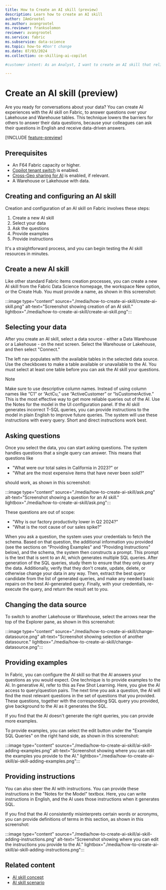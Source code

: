 ```yaml
---
title: How to Create an AI skill (preview)
description: Learn how to create an AI skill
author: IAmGrootel
ms.author: avangrootel
ms.reviewer: franksolomon
reviewer: avangrootel
ms.service: fabric
ms.subservice: data-science
ms.topic: how-to #Don't change
ms.date: 07/03/2024
ms.collection: ce-skilling-ai-copilot

#customer intent: As an Analyst, I want to create an AI skill that relies on generative AI, that my colleagues and I can use to have conversations about our data.

---
```


# Create an AI skill (preview)

Are you ready for conversations about your data? You can create AI experiences with the AI skill on Fabric, to answer questions over your Lakehouse and Warehouse tables. This technique lowers the barriers for others to answer their data questions, because your colleagues can ask their questions in English and receive data-driven answers.

[!INCLUDE [feature-preview](../includes/feature-preview-note.md)]

## Prerequisites

- An F64 Fabric capacity or higher.
- [Copilot tenant switch](../admin/service-admin-portal-copilot.md) is enabled.
- [Cross-Geo sharing for AI](../admin/service-admin-portal-copilot.md) is enabled, if relevant.
- A Warehouse or Lakehouse with data.

## Creating and configuring an AI skill

Creation and configuration of an AI skill on Fabric involves these steps:

1. Create a new AI skill
1. Select your data
1. Ask the questions
1. Provide examples
1. Provide instructions

It's a straightforward process, and you can begin testing the AI skill resources in minutes.

## Create a new AI skill

Like other standard Fabric items creation processes, you can create a new AI skill from the Fabric Data Science homepage, the workspace New option, or the Create Hub. You must provide a name, as shown in this screenshot:

:::image type="content" source="./media/how-to-create-ai-skill/create-ai-skill.png" alt-text="Screenshot showing creation of an AI skill." lightbox="./media/how-to-create-ai-skill/create-ai-skill.png":::

## Selecting your data

After you create an AI skill, select a data source - either a Data Warehouse or a Lakehouse - on the next screen. Select the Warehouse or Lakehouse, and then select "Connect."

The left nav populates with the available tables in the selected data source. Use the checkboxes to make a table available or unavailable to the AI. You must select at least one table before you can ask the AI skill your questions.

> [!NOTE]
> Make sure to use descriptive column names. Instead of using column names like “C1” or “ActCu,” use “ActiveCustomer” or “IsCustomerActive.” This is the most effective way to get more reliable queries out of the AI.
> Use the Notes for the model in the UI configuration panel. If the AI skill generates incorrect T-SQL queries, you can provide instructions to the model in plain English to improve future queries. The system will use these instructions with every query. Short and direct instructions work best.

## Asking questions

Once you select the data, you can start asking questions. The system handles questions that a single query can answer. This means that questions like

- "What were our total sales in California in 2023?" or
- "What are the most expensive items that have never been sold?"

should work, as shown in this screenshot:

:::image type="content" source="./media/how-to-create-ai-skill/ask.png" alt-text="Screenshot showing a question for an AI skill." lightbox="./media/how-to-create-ai-skill/ask.png":::

These questions are out of scope:

- "Why is our factory productivity lower in Q2 2024?"
- "What is the root cause of our sales spike?"

When you ask a question, the system uses your credentials to fetch the schema. Based on that question, the additional information you provided (see the sections on "Providing Examples" and "Providing Instructions" below), and the schema, the system then constructs a prompt. This prompt is the text that is sent to an AI, which generates multiple SQL queries. After generation of the SQL queries, study them to ensure that they only query the data. Additionally, verify that they don't create, update, delete, or otherwise change your data in any way. Then, extract the best query candidate from the list of generated queries, and make any needed basic repairs on the best AI-generated query. Finally, with your credentials, re-execute the query, and return the result set to you.

## Changing the data source

To switch to another Lakehouse or Warehouse, select the arrows near the top of the Explorer pane, as shown in this screenshot:

:::image type="content" source="./media/how-to-create-ai-skill/change-datasource.png" alt-text="Screenshot showing selection of another datasource." lightbox="./media/how-to-create-ai-skill/change-datasource.png":::

## Providing examples

In Fabric, you can configure the AI skill so that the AI answers your questions as you would expect. One technique is to provide examples to the AI. In generative AI, refer to this as Few Shot Learning. Here, you give the AI access to query/question pairs. The next time you ask a question, the AI will find the most relevant questions in the set of questions that you provided. These questions, together with the corresponding SQL query you provided, give background to the AI as it generates the SQL.

If you find that the AI doesn't generate the right queries, you can provide more examples.

To provide examples, you can select the edit button under the "Example SQL Queries" on the right hand side, as shown in this screenshot:

:::image type="content" source="./media/how-to-create-ai-skill/ai-skill-adding-examples.png" alt-text="Screenshot showing where you can edit the examples you provide to the AI." lightbox="./media/how-to-create-ai-skill/ai-skill-adding-examples.png":::

## Providing instructions

You can also steer the AI with instructions. You can provide these instructions in the "Notes for the Model" textbox. Here, you can write instructions in English, and the AI uses those instructions when it generates SQL.

If you find that the AI consistently misinterprets certain words or acronyms, you can provide definitions of terms in this section, as shown in this screenshot:

:::image type="content" source="./media/how-to-create-ai-skill/ai-skill-adding-instructions.png" alt-text="Screenshot showing where you can edit the instructions you provide to the AI." lightbox="./media/how-to-create-ai-skill/ai-skill-adding-instructions.png":::

## Related content

- [AI skill concept](concept-ai-skill.md)
- [AI skill scenario](ai-skill-scenario.md)

<!-- Optional: Next step or Related content - H2

Consider adding one of these H2 sections (not both):

A "Next step" section that uses 1 link in a blue box 
to point to a next, consecutive article in a sequence.

-or- 

A "Related content" section that lists links to 
1 to 3 articles the user might find helpful.

-->

<!--

Remove all comments except the customer intent
before you sign off or merge to the main branch.

-->